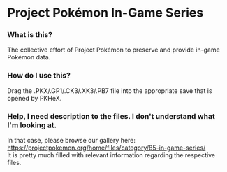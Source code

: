 # Project Pokémon In-Game Series

### What is this?
The collective effort of Project Pokémon to preserve and provide in-game Pokémon data.

### How do I use this?
Drag the .PKX/.GP1/.CK3/.XK3/.PB7 file into the appropriate save that is opened by PKHeX.

### Help, I need description to the files. I don't understand what I'm looking at.
In that case, please browse our gallery here: https://projectpokemon.org/home/files/category/85-in-game-series/<br>
It is pretty much filled with relevant information regarding the respective files.
